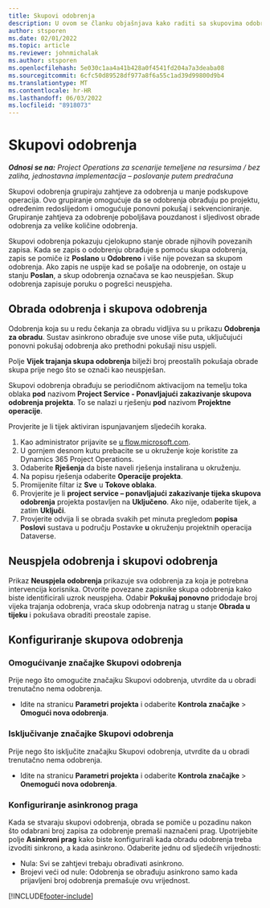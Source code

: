 ```yaml
---
title: Skupovi odobrenja
description: U ovom se članku objašnjava kako raditi sa skupovima odobrenja, zahtjevima i podskupovima tih operacija.
author: stsporen
ms.date: 02/01/2022
ms.topic: article
ms.reviewer: johnmichalak
ms.author: stsporen
ms.openlocfilehash: 5e030c1aa4a41b428a0f4541fd204a7a3deaba08
ms.sourcegitcommit: 6cfc50d89528df977a8f6a55c1ad39d99800d9b4
ms.translationtype: MT
ms.contentlocale: hr-HR
ms.lasthandoff: 06/03/2022
ms.locfileid: "8918073"
---
```

# <a name="approval-sets"></a>Skupovi odobrenja

_**Odnosi se na:** Project Operations za scenarije temeljene na resursima / bez zaliha, jednostavna implementacija – poslovanje putem predračuna_

Skupovi odobrenja grupiraju zahtjeve za odobrenja u manje podskupove operacija. Ovo grupiranje omogućuje da se odobrenja obrađuju po projektu, određenim redoslijedom i omogućuje ponovni pokušaj i sekvencioniranje. Grupiranje zahtjeva za odobrenje poboljšava pouzdanost i sljedivost obrade odobrenja za velike količine odobrenja.

Skupovi odobrenja pokazuju cjelokupno stanje obrade njihovih povezanih zapisa. Kada se zapis o odobrenju obrađuje s pomoću skupa odobrenja, zapis se pomiče iz **Poslano** u **Odobreno** i više nije povezan sa skupom odobrenja. Ako zapis ne uspije kad se pošalje na odobrenje, on ostaje u stanju **Poslan**, a skup odobrenja označava se kao neuspješan. Skup odobrenja zapisuje poruku o pogrešci neuspjeha.

## <a name="processing-approvals-and-approval-sets"></a>Obrada odobrenja i skupova odobrenja
Odobrenja koja su u redu čekanja za obradu vidljiva su u prikazu **Odobrenja za obradu**. Sustav asinkrono obrađuje sve unose više puta, uključujući ponovni pokušaj odobrenja ako prethodni pokušaji nisu uspjeli.

Polje **Vijek trajanja skupa odobrenja** bilježi broj preostalih pokušaja obrade skupa prije nego što se označi kao neuspješan.

Skupovi odobrenja obrađuju se periodičnom aktivacijom na temelju toka oblaka **pod** nazivom **Project Service - Ponavljajući zakazivanje skupova odobrenja projekta**. To se nalazi u rješenju **pod** nazivom **Projektne operacije**. 

Provjerite je li tijek aktiviran ispunjavanjem sljedećih koraka.

1. Kao administrator prijavite se [u flow.microsoft.com](https://powerautomate.microsoft.com).
2. U gornjem desnom kutu prebacite se u okruženje koje koristite za Dynamics 365 Project Operations.
3. Odaberite **Rješenja** da biste naveli rješenja instalirana u okruženju.
4. Na popisu rješenja odaberite **Operacije projekta**.
5. Promijenite filtar iz **Sve** u **Tokove oblaka**.
6. Provjerite je li **project service – ponavljajući zakazivanje tijeka skupova odobrenja** projekta postavljen na **Uključeno**. Ako nije, odaberite tijek, a zatim **Uključi**.
7. Provjerite odvija li se obrada svakih pet minuta pregledom **popisa Poslovi** sustava u području Postavke **u** okruženju projektnih operacija Dataverse.

## <a name="failed-approvals-and-approval-sets"></a>Neuspjela odobrenja i skupovi odobrenja
Prikaz **Neuspjela odobrenja** prikazuje sva odobrenja za koja je potrebna intervencija korisnika. Otvorite povezane zapisnike skupa odobrenja kako biste identificirali uzrok neuspjeha.
Odabir **Pokušaj ponovno** pridodaje broj vijeka trajanja odobrenja, vraća skup odobrenja natrag u stanje **Obrada u tijeku** i pokušava obraditi preostale zapise.

## <a name="configure-approval-sets"></a>Konfiguriranje skupova odobrenja

### <a name="enable-the-approval-sets-feature"></a>Omogućivanje značajke Skupovi odobrenja
Prije nego što omogućite značajku Skupovi odobrenja, utvrdite da u obradi trenutačno nema odobrenja.

- Idite na stranicu **Parametri projekta** i odaberite **Kontrola značajke** > **Omogući nova odobrenja**.

### <a name="turn-off-the-approval-sets-feature"></a>Isključivanje značajke Skupovi odobrenja
Prije nego što isključite značajku Skupovi odobrenja, utvrdite da u obradi trenutačno nema odobrenja.

- Idite na stranicu **Parametri projekta** i odaberite **Kontrola značajke** > **Onemogući nova odobrenja**.

### <a name="configuring-the-asynchronous-threshold"></a>Konfiguriranje asinkronog praga 
Kada se stvaraju skupovi odobrenja, obrada se pomiče u pozadinu nakon što odabrani broj zapisa za odobrenje premaši naznačeni prag. Upotrijebite polje **Asinkroni prag** kako biste konfigurirali kada obradu odobrenja treba izvoditi sinkrono, a kada asinkrono. Odaberite jednu od sljedećih vrijednosti:

  - Nula: Svi se zahtjevi trebaju obrađivati asinkrono. 
  - Brojevi veći od nule: Odobrenja se obrađuju asinkrono samo kada prijavljeni broj odobrenja premašuje ovu vrijednost.

[!INCLUDE[footer-include](../includes/footer-banner.md)]
